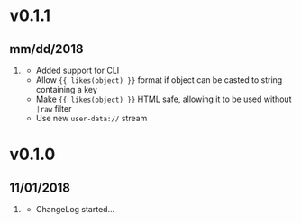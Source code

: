 # v0.1.1
##  mm/dd/2018

1. [](#new)
    * Added support for CLI
    * Allow `{{ likes(object) }}` format if object can be casted to string containing a key
    * Make `{{ likes(object) }}` HTML safe, allowing it to be used without `|raw` filter
    * Use new `user-data://` stream
    
# v0.1.0
##  11/01/2018

1. [](#new)
    * ChangeLog started...
